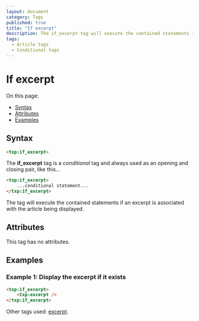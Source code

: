 ```yaml
---
layout: document
category: Tags
published: true
title: "If excerpt"
description: The if_excerpt tag will execute the contained statements if an excerpt is associated with the article being displayed.
tags:
  - Article tags
  - Conditional tags
---
```


# If excerpt

On this page:

* [Syntax](#syntax)
* [Attributes](#attributes)
* [Examples](#examples)

## Syntax

~~~ html
<txp:if_excerpt>
~~~

The **if_excerpt** tag is a *conditional* tag and always used as an opening and closing pair, like this...

~~~ html
<txp:if_excerpt>
    ...conditional statement...
</txp:if_excerpt>
~~~

The tag will execute the contained statements if an excerpt is associated with the article being displayed.

## Attributes

This tag has no attributes.

## Examples

### Example 1: Display the excerpt if it exists

~~~ html
<txp:if_excerpt>
    <txp:excerpt />
</txp:if_excerpt>
~~~

Other tags used: [excerpt](excerpt).
